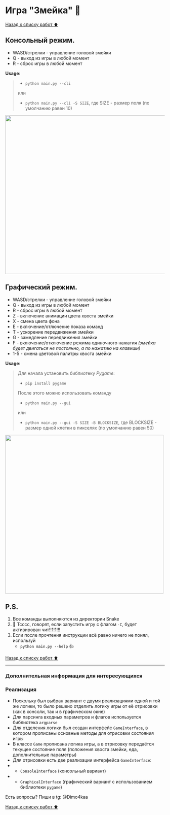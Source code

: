 # Игра "Змейка" 🐍

[Назад к списку работ :arrow_up:](https://github.com/in7erval/AIUS)

## Консольный режим. 
  * WASD/стрелки - управление головой змейки
  * Q - выход из игры в любой момент
  * R - сброс игры в любой момент

  **Usage:**
  >  * ```python main.py --cli``` 
  >
  >  или 
  >
  >  * ```python main.py --cli -S SIZE```, где SIZE - размер поля (по умолчанию равен 10)

<img src="https://github.com/in7erval/AIUS/blob/master/Snake/assets/console.gif" width="700" height="500"/>

## Графический режим.
  * WASD/стрелки - управление головой змейки
  * Q - выход из игры в любой момент
  * R - сброс игры в любой момент
  * Z - включение анимации цвета хвоста змейки
  * X - смена цвета фона
  * E - включение/отлючение показа команд
  * T - ускорение передвижения змейки
  * G - замедление передвижения змейки
  * F - включение/отключение режима одиночного нажатия *(змейка будет двигаться не постоянно, а по нажатию на клавиши)*
  * 1-5 - смена цветовой палитры хвоста змейки

**Usage:**
>
>  Для начала установить библиотеку *Pygame*:
>
>  * ```pip install pygame``` 
>  
>  После этого можно использовать команду
>  
>  * ```python main.py --gui``` 
>  
>  или
>  
>  * ```python main.py --gui -S SIZE -B BLOCKSIZE```, где BLOCKSIZE - размер одной клетки в пикселях (по умолчанию равен 50)

<img src="https://github.com/in7erval/AIUS/blob/develop/Snake/assets/graphical.gif" width="500" height="500"/>

## P.S.
1. Все команды выполняются из директории Snake
2. 🤫 Тсссс, говорят, если запустить игру с флагом ```-С```, будет активирован чит!!1!1!!!
3. Если после прочтения инструкции всё равно ничего не понял, используй
   * ```python main.py --help``` :+1:

[Назад к списку работ :arrow_up:](https://github.com/in7erval/AIUS)

---

### Дополнительная информация для интересующихся
### Реализация
* Поскольку был выбран вариант с двумя реализациями одной и той же логики, то было решено отделить логику игры от её отрисовки (как в консоли, так и в графическом окне)
* Для парсинга входных параметров и флагов используется библиотека `argparse`
* Для отделения логики был создан интерфейс `GameInterface`, в котором прописаны основные методы для отрисовки состояния игры
* В классе `Game` прописана логика игры, а в отрисовку передаётся текущее состояние поля (положения хвоста змейки, еда, дополнительные параметры)
* Для отрисовки есть две реализации интерфейса `GameInterface`:
* * `ConsoleInterface` (консольный вариант)
* * `GraphicalInterface` (графический вариант с использованием библиотеки `pygame`)

Есть вопросы? Пиши в tg: @Dimo4kaa

[Назад к списку работ :arrow_up:](https://github.com/in7erval/AIUS)
